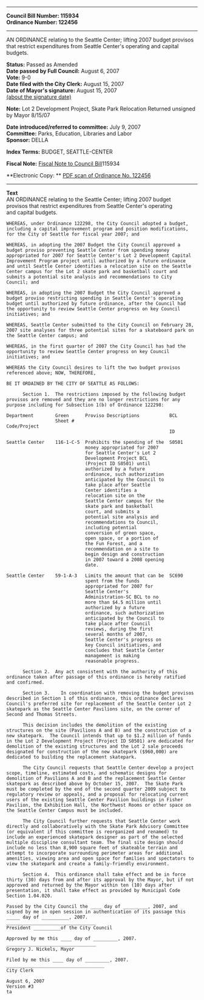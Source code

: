 * * * * *  
  
**Council Bill Number: [](#h0)[](#h2)115934**   
**Ordinance Number: 122456**  
  
* * * * *  
  
AN ORDINANCE relating to the Seattle Center; lifting 2007 budget provisos that restrict expenditures from Seattle Center's operating and capital budgets.  
  
**Status:** Passed as Amended   
**Date passed by Full Council:** August 6, 2007   
**Vote:** 9-0   
**Date filed with the City Clerk:** August 15, 2007   
**Date of Mayor's signature:** August 15, 2007   
[(about the signature date)](/~public/approvaldate.htm)   
  
**Note:** Lot 2 Development Project, Skate Park Relocation Returned unsigned by Mayor 8/15/07  
  
  
**Date introduced/referred to committee:** July 9, 2007   
**Committee:** Parks, Education, Libraries and Labor   
**Sponsor:** DELLA   
  
**Index Terms:** BUDGET, SEATTLE-CENTER  
  
**Fiscal Note:** [Fiscal Note to Council Bill](http://clerk.seattle.gov/~public/fnote/115934.htm)[](#h1)[](#h3)115934  
  
**Electronic Copy: ** [PDF scan of Ordinance No. 122456](/~archives/Ordinances/Ord_122456.pdf)  
  
* * * * *  
  
**Text**  
    AN ORDINANCE relating to the Seattle Center; lifting 2007 budget  
    provisos that restrict expenditures from Seattle Center's operating  
    and capital budgets.  
  
    WHEREAS, under Ordinance 122298, the City Council adopted a budget,  
    including a capital improvement program and position modifications,  
    for the City of Seattle for fiscal year 2007; and  
  
    WHEREAS, in adopting the 2007 Budget the City Council approved a  
    budget proviso preventing Seattle Center from spending money  
    appropriated for 2007 for Seattle Center's Lot 2 Development Capital  
    Improvement Program project until authorized by a future ordinance  
    and until Seattle Center identifies a relocation site on the Seattle  
    Center campus for the Lot 2 skate park and basketball court and  
    submits a potential site analysis and recommendations to City  
    Council; and  
  
    WHEREAS, in adopting the 2007 Budget the City Council approved a  
    budget proviso restricting spending in Seattle Center's operating  
    budget until authorized by future ordinance, after the Council had  
    the opportunity to review Seattle Center progress on key Council  
    initiatives; and  
  
    WHEREAS, Seattle Center submitted to the City Council on February 28,  
    2007 site analyses for three potential sites for a skateboard park on  
    the Seattle Center campus; and  
  
    WHEREAS, in the first quarter of 2007 the City Council has had the  
    opportunity to review Seattle Center progress on key Council  
    initiatives; and  
  
    WHEREAS the City Council desires to lift the two budget provisos  
    referenced above; NOW, THEREFORE,  
  
    BE IT ORDAINED BY THE CITY OF SEATTLE AS FOLLOWS:  
  
          Section 1.  The restrictions imposed by the following budget  
    provisos are removed and they are no longer restrictions for any  
    purpose including for Subsection 1(b) of Ordinance 122298:  
  
    Department        Green      Proviso Descriptions           BCL  
                      Sheet #                                   Code/Project  
                                                                ID  
  
    Seattle Center    116-1-C-5  Prohibits the spending of the  S0501  
                                 money appropriated for 2007  
                                 for Seattle Center's Lot 2  
                                 Development Project BCL  
                                 (Project ID S0501) until  
                                 authorized by a future  
                                 ordinance, such authorization  
                                 anticipated by the Council to  
                                 take place after Seattle  
                                 Center identifies a  
                                 relocation site on the  
                                 Seattle Center campus for the  
                                 skate park and basketball  
                                 court, and submits a  
                                 potential site analysis and  
                                 recommendations to Council,  
                                 including potential  
                                 conversion of green space,  
                                 open space, or a portion of  
                                 the Fun Forest, and a  
                                 recommendation on a site to  
                                 begin design and construction  
                                 in 2007 toward a 2008 opening  
                                 date.  
  
    Seattle Center    59-1-A-3   Limits the amount that can be  SC690  
                                 spent from the funds  
                                 appropriated for 2007 for  
                                 Seattle Center's  
                                 Administration-SC BCL to no  
                                 more than $4.5 million until  
                                 authorized by a future  
                                 ordinance, such authorization  
                                 anticipated by the Council to  
                                 take place after Council  
                                 reviews, during the first  
                                 several months of 2007,  
                                 Seattle Center's progress on  
                                 key Council initiatives, and  
                                 concludes that Seattle Center  
                                 management is making  
                                 reasonable progress.  
  
          Section 2.  Any act consistent with the authority of this  
    ordinance taken after passage of this ordinance is hereby ratified  
    and confirmed.  
  
          Section 3.    In coordination with removing the budget provisos  
    described in Section 1 of this ordinance, this ordinance declares  
    Council's preferred site for replacement of the Seattle Center Lot 2  
    skatepark as the Seattle Center Pavilions site, on the corner of  
    Second and Thomas Streets.  
  
          This decision includes the demolition of the existing  
    structures on the site (Pavilions A and B) and the construction of a  
    new skatepark.  The Council intends that up to $1.2 million of funds  
    in the Lot 2 Development Project (Project ID S0501) are dedicated for  
    demolition of the existing structures and the Lot 2 sale proceeds  
    designated for construction of the new skatepark ($960,000) are  
    dedicated to building the replacement skatepark.  
  
          The City Council requests that Seattle Center develop a project  
    scope, timeline, estimated costs, and schematic designs for  
    demolition of Pavilions A and B and the replacement Seattle Center  
    skatepark as described above by October 15, 2007.  The Skate Park  
    must be completed by the end of the second quarter 2009 subject to  
    regulatory review or appeals, and a proposal for relocating current  
    users of the existing Seattle Center Pavilion buildings in Fisher  
    Pavilion, the Exhibition Hall, the Northwest Rooms or other space on  
    the Seattle Center Campus must be included.  
  
          The City Council further requests that Seattle Center work  
    directly and collaboratively with the Skate Park Advisory Committee  
    (or equivalent if this committee is reorganized and renamed) to  
    include an experienced skatepark designer as part of the selected  
    multiple discipline consultant team. The final site design should  
    include no less than 8,900 square feet of skateable terrain and  
    attempt to incorporate surrounding perimeter areas for additional  
    amenities, viewing area and open space for families and spectators to  
    view the skatepark and create a family-friendly environment.  
  
          Section 4.  This ordinance shall take effect and be in force  
    thirty (30) days from and after its approval by the Mayor, but if not  
    approved and returned by the Mayor within ten (10) days after  
    presentation, it shall take effect as provided by Municipal Code  
    Section 1.04.020.  
  
    Passed by the City Council the ____ day of _________, 2007, and  
    signed by me in open session in authentication of its passage this  
    _____ day of __________, 2007.  
    _________________________________  
    President __________of the City Council  
  
    Approved by me this ____ day of _________, 2007.  
    _________________________________  
    Gregory J. Nickels, Mayor  
  
    Filed by me this ____ day of _________, 2007.  
    ____________________________________  
    City Clerk  
  
    August 6, 2007  
    Version #3  
    ta  
